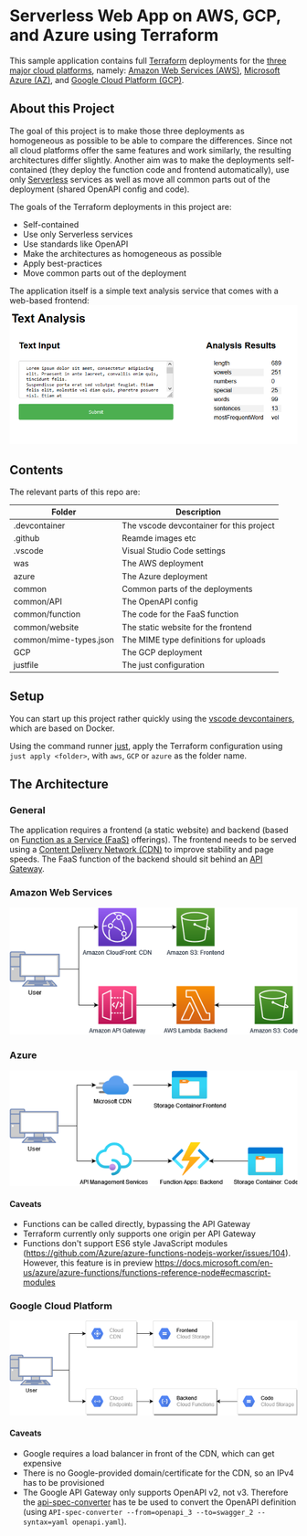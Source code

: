 Serverless Web App on AWS, GCP, and Azure using Terraform
===

This sample application contains full [Terraform](https://terraform.io/) deployments for the [three major cloud platforms](https://www.statista.com/chart/18819/worldwide-market-share-of-leading-cloud-infrastructure-service-providers/), namely: [Amazon Web Services (AWS)](https://aws.amazon.com/), [Microsoft Azure (AZ)](https://azure.microsoft.com/), and [Google Cloud Platform (GCP)](https://cloud.google.com/).

## About this Project

The goal of this project is to make those three deployments as homogeneous as possible to be able to compare the differences. Since not all cloud platforms offer the same features and work similarly, the resulting architectures differ slightly. Another aim was to make the deployments self-contained (they deploy the function code and frontend automatically), use only [Serverless](https://www.cloudflare.com/learning/serverless/what-is-serverless/) services as well as move all common parts out of the deployment (shared OpenAPI config and code).

The goals of the Terraform deployments in this project are:

- Self-contained
- Use only Serverless services
- Use standards like OpenAPI
- Make the architectures as homogeneous as possible
- Apply best-practices
- Move common parts out of the deployment

The application itself is a simple text analysis service that comes with a web-based frontend:
![A screenshot of the sample web app](.github/images/screenshot.png)

## Contents

The relevant parts of this repo are:

| Folder | Description |
| ---- | ----------- |
| .devcontainer | The vscode devcontainer for this project |
| .github | Reamde images etc |
| .vscode | Visual Studio Code settings |
| was | The AWS deployment |
| azure | The Azure deployment |
| common | Common parts of the deployments |
| common/API | The OpenAPI config |
| common/function | The code for the FaaS function |
| common/website | The static website for the frontend |
| common/mime-types.json | The MIME type definitions for uploads |
| GCP | The GCP deployment |
| justfile | The just configuration |

## Setup

You can start up this project rather quickly using the [vscode devcontainers](https://code.visualstudio.com/docs/remote/containers), which are based on Docker.

Using the command runner [just](https://github.com/casey/just/), apply the Terraform configuration using `just apply <folder>`, with `aws`, `GCP` or `azure` as the folder name.

## The Architecture

### General

The application requires a frontend (a static website) and backend (based on [Function as a Service (FaaS)](https://en.wikipedia.org/wiki/Function_as_a_service) offerings). The frontend needs to be served using a [Content Delivery Network (CDN)](https://www.cloudflare.com/learning/cdn/what-is-a-cdn/) to improve stability and page speeds. The FaaS function of the backend should sit behind an [API Gateway](https://www.redhat.com/en/topics/api/what-does-an-api-gateway-do).

### Amazon Web Services

![The AWS architecture](.github/images/aws.png)

### Azure

![The AZ architecture](.github/images/az.png)

#### Caveats

- Functions can be called directly, bypassing the API Gateway
- Terraform currently only supports one origin per API Gateway
- Functions don't support ES6 style JavaScript modules (https://github.com/Azure/azure-functions-nodejs-worker/issues/104). However, this feature is in preview https://docs.microsoft.com/en-us/azure/azure-functions/functions-reference-node#ecmascript-modules


### Google Cloud Platform

![The GCP architecture](.github/images/gcp.png)

#### Caveats

- Google requires a load balancer in front of the CDN, which can get expensive
- There is no Google-provided domain/certificate for the CDN, so an IPv4 has to be provisioned
- The Google API Gateway only supports OpenAPI v2, not v3. Therefore the [api-spec-converter](https://github.com/LucyBot-Inc/api-spec-converter) has te be used to convert the OpenAPI definition (using `API-spec-converter --from=openapi_3 --to=swagger_2 --syntax=yaml openapi.yaml`).
